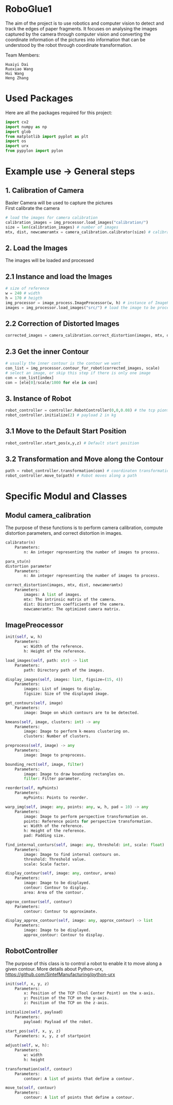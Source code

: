 # RoboGlue1
The aim of the project is to use robotics and computer vision to detect and track the edges of paper fragments. It focuses on analysing the images captured by the camera through computer vision and converting the coordinate information of the pictures into information that can be understood by the robot through coordinate transformation.

Team Members:
```
Huaiyi Dai
Ruoxiao Wang
Hui Wang
Heng Zhang
```

# Used Packages
Here are all the packages required for this project:
```python
import cv2
import numpy as np
import glob
from matplotlib import pyplot as plt
import os
import urx
from pypylon import pylon
```

# Example use -> General steps 
## 1. Calibration of Camera
Basler Camera will be used to capture the pictures  
First calibrate the camera
```python
# load the images for camera calibration
calibration_images = img_processor.load_images("calibration/")
size = len(calibration_images) # number of images
mtx, dist, newcameramtx = camera_calibration.calibrator(size) # calibration parameters
```

## 2. Load the Images 
The images will be loaded and processed
## 2.1 Instance and load the Images
```python
# size of reference
w = 240 # width
h = 170 # heigth
img_processor = image_process.ImageProcessor(w, h) # instance of ImageProcesser()
images = img_processor.load_images("src/") # load the image to be processed
```
## 2.2 Correction of Distorted Images
```python
corrected_images = camera_calibration.correct_distortion(images, mtx, dist, newcameramtx)
```

## 2.3 Get the inner Contour
```python
# usually the inner contour is the contour we want
con_list = img_processor.contour_for_robot(corrected_images, scale)
# select an image, or skip this step if there is only one image
con = con_list[index]
con = [ele[0]/scale/1000 for ele in con]
```

## 3. Instance of Robot
```python
robot_controller = controller.RobotController(0,0,0.08) # the tcp piont (0, 0, 0.08) in metre
robot_controller.initialize(2) # payload 2 in kg
```
## 3.1 Move to the Default Start Position
```python
robot_controller.start_pos(x,y,z) # Default start position
```

## 3.2 Transformation and Move along the Contour
```python
path = robot_controller.transformation(con) # coordinaten transformation from image to robot
robot_controller.move_to(path) # Robot moves along a path
```


# Specific Modul and Classes
## Modul camera_calibration
The purpose of these functions is to perform camera calibration, compute distortion parameters, and correct distortion in images.
```python
calibrator(n)
    Parameters:
        n: An integer representing the number of images to process.

para_stu(n)
distortion parameter
    Parameters:
        n: An integer representing the number of images to process.

correct_distortion(images, mtx, dist, newcameramtx)
    Parameters:
        images: A list of images.
        mtx: The intrinsic matrix of the camera.
        dist: Distortion coefficients of the camera.
        newcameramtx: The optimized camera matrix.
```

## ImagePreocessor
```python
init(self, w, h)
    Parameters:
        w: Width of the reference.
        h: Height of the reference.

load_images(self, path: str) -> list
    Parameters:
        path: Directory path of the images.

display_images(self, images: list, figsize=(15, 4))
    Parameters:
        images: List of images to display.
        figsize: Size of the displayed image.

get_contours(self, image)
    Parameters:
        image: Image on which contours are to be detected.

kmeans(self, image, clusters: int) -> any
    Parameters:
        image: Image to perform k-means clustering on.
        clusters: Number of clusters.

preprocess(self, image) -> any
    Parameters:
        image: Image to preprocess.

bounding_rect(self, image, filter)
    Parameters:
        image: Image to draw bounding rectangles on.
        filter: Filter parameter.

reorder(self, myPoints)
    Parameters:
        myPoints: Points to reorder.

warp_img(self, image: any, points: any, w, h, pad = 10) -> any
    Parameters:
        image: Image to perform perspective transformation on.
        points: Reference points for perspective transformation.
        w: Width of the reference.
        h: Height of the reference.
        pad: Padding size.

find_internal_conturs(self, image: any, threshold: int, scale: float)
    Parameters:
        image: Image to find internal contours on.
        threshold: Threshold value.
        scale: Scale factor.

display_contour(self, image: any, contour, area)
    Parameters:
        image: Image to be displayed.
        contour: Contour to display.
        area: Area of the contour.

approx_contour(self, contour)
    Parameters:
        contour: Contour to approximate.

display_approx_contour(self, image: any, approx_contour) -> list
    Parameters:
        image: Image to be displayed.
        approx_contour: Contour to display.

```

## RobotController
The purpose of this class is to control a robot to enable it to move along a given contour.
More details about Python-urx, https://github.com/SintefManufacturing/python-urx
```python
init(self, x, y, z)
    Parameters:
        x: Position of the TCP (Tool Center Point) on the x-axis.
        y: Position of the TCP on the y-axis.
        z: Position of the TCP on the z-axis.

initialize(self, payload)
    Parameters:
        payload: Payload of the robot.

start_pos(self, x, y, z)
    Parameters: x, y, z of startpoint
    
adjust(self, w, h):
    Parameters:
        w: width
        h: height

transformation(self, contour)
    Parameters:
        contour: A list of points that define a contour.

move_to(self, contour)
    Parameters:
        contour: A list of points that define a contour.


```



